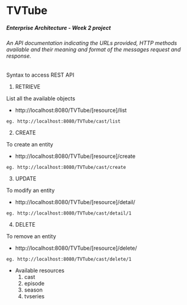 # TVTube
##### Enterprise Architecture - Week 2 project


###### An API documentation indicating the URLs provided, HTTP methods available and their meaning and format of the messages request and response.

Syntax to access REST API

1. RETRIEVE
  
  List all the available objects
  * http://localhost:8080/TVTube/[resource]/list
  ```
  eg. http://localhost:8080/TVTube/cast/list
  ```
2. CREATE
   
  To create an entity
  * http://localhost:8080/TVTube/[resource]/create
  ```
  eg. http://localhost:8080/TVTube/cast/create
  ```
3. UPDATE
  
  To modify an entity
  * http://localhost:8080/TVTube/[resource]/detail/<id>
  ```
  eg. http://localhost:8080/TVTube/cast/detail/1
  ```
4. DELETE
  
  To remove an entity
  * http://localhost:8080/TVTube/[resource]/delete/<id>
  ```
  eg. http://localhost:8080/TVTube/cast/delete/1
  ```

* Available resources
  1. cast
  2. episode
  3. season
  4. tvseries
